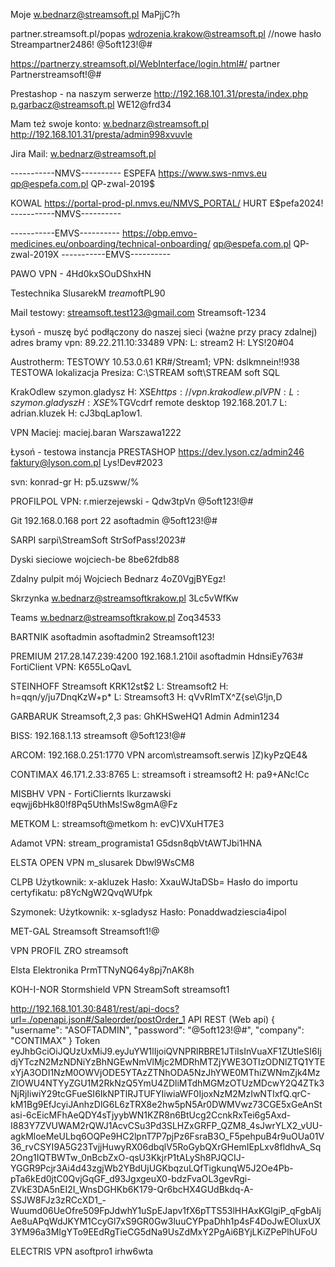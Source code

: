 Moje
w.bednarz@streamsoft.pl
MaPjjC?h

partner.streamsoft.pl/popas
wdrozenia.krakow@streamsoft.pl  //nowe hasło Streampartner2486!
@5oft123!@#

https://partnerzy.streamsoft.pl/WebInterface/login.html#/
partner
Partnerstreamsoft!@#

Prestashop - na naszym serwerze
http://192.168.101.31/presta/index.php
p.garbacz@streamsoft.pl
WE12@frd34

Mam też swoje konto:
w.bednarz@streamsoft.pl
http://192.168.101.31/presta/admin998xvuvle

Jira
Mail: w.bednarz@streamsoft.pl

-----------NMVS----------
ESPEFA
https://www.sws-nmvs.eu
qp@espefa.com.pl
QP-zwal-2019$

KOWAL
https://portal-prod-pl.nmvs.eu/NMVS_PORTAL/
HURT
E$pefa2024!
-----------NMVS----------

-----------EMVS----------
https://obp.emvo-medicines.eu/onboarding/technical-onboarding/
qp@espefa.com.pl
QP-zwal-2019X
-----------EMVS----------

PAWO
VPN - 4Hd0kxSOuDShxHN

Testechnika
SlusarekM
$tream$oftPL90

Mail testowy:
streamsoft.test123@gmail.com
Streamsoft-1234

Łysoń - muszę być podłączony do naszej sieci (ważne przy pracy zdalnej)
adres bramy vpn: 89.22.211.10:33489
VPN: L: stream2  H: LYS!20#04

Austrotherm:
TESTOWY
10.53.0.61
KR#/Stream1;
VPN: dslkmnein!!938
TESTOWA lokalizacja Presiza: C:\STREAM soft\STREAM soft SQL

KrakOdlew
szymon.gladysz H: XSE$%TGVcdrf
https://vpn.krakodlew.pl
VPN:
L:szymon.gladysz H: XSE$%TGVcdrf
remote desktop 192.168.201.7
L: adrian.kluzek
H: cJ3bqLap1ow1.

VPN Maciej:
maciej.baran
Warszawa1222


Łysoń - testowa instancja
PRESTASHOP
https://dev.lyson.cz/admin246
faktury@lyson.com.pl
Lys!Dev#2023

svn:
konrad-gr H: p5.uzsww/%

PROFILPOL
VPN: r.mierzejewski - Qdw3tpVn
@5oft123!@#

Git
192.168.0.168 port 22
asoftadmin
@5oft123!@#

SARPI
sarpi\StreamSoft
StrSofPass!2023#

Dyski sieciowe
wojciech-be
8be62fdb88

Zdalny pulpit mój
Wojciech Bednarz
4oZ0VgjBYEgz!

Skrzynka
w.bednarz@streamsoftkrakow.pl
3Lc5vWfKw

Teams
w.bednarz@streamsoftkrakow.pl
Zoq34533

BARTNIK
asoftadmin asoftadmin2
Streamsoft123!

PREMIUM
217.28.147.239:4200
192.168.1.210il
asoftadmin
HdnsiEy763#
FortiClient
VPN: K655LoQavL

STEINHOFF
Streamsoft
KRK12st$2
 L: Streamsoft2 H: h=qqn/y/ju7DnqKzW+p*
  L: Streamsoft3 H: qVvRImTX^Z{se\G!jn,D

GARBARUK
Streamsoft,2,3 pas: GhKHSweHQ1
Admin   Admin1234

BISS:
192.168.1.13
streamsoft
@5oft123!@#

ARCOM:
192.168.0.251:1770
VPN
arcom\streamsoft.serwis
]Z)kyPzQE4&

CONTIMAX
46.171.2.33:8765
L: streamsoft i streamsoft2 H: pa9+ANc!Cc

MISBHV
VPN - FortiCliernts
lkurzawski
eqwjj6bHk80!f8Pq5UthMs!Sw8gmA@Fz

METKOM
L: streamsoft@metkom  h: evC)VXuHT7E3

Adamot
VPN:
stream_programista1
G5dsn8qbVtAWTJbi1HNA

ELSTA
OPEN VPN
m_slusarek
Dbwl9WsCM8

CLPB
Użytkownik: x-akluzek
Hasło: XxauWJtaDSb=
Hasło do importu certyfikatu: p8YcNgW2QvqWUfpk

Szymonek:
Użytkownik: x-sgladysz
Hasło: Ponaddwadziescia4ipol

MET-GAL
Streamsoft
Streamsoft1!@

VPN
PROFIL ZRO
streamsoft

Elsta Elektronika
PrmTTNyNQ64y8pj7nAK8h

KOH-I-NOR
Stormshield VPN
StreamSoft
streamsoft1


http://192.168.101.30:8481/rest/api-docs?url=./openapi.json#/Saleorder/postOrder_1
API REST (Web api)
{
  "username": "ASOFTADMIN",
  "password": "@5oft123!@#",
  "company": "CONTIMAX"
}
Token
eyJhbGciOiJQUzUxMiJ9.eyJuYW1lIjoiQVNPRlRBRE1JTiIsInVuaXF1ZUtleSI6IjdjYTczN2MzNDNiYzBhNGEwNmVlMjc2MDRhMTZjYWE3OTIzODNlZTQ1YTExYjA3ODI1NzM0OWVjODE5YTAzZTNhODA5NzJhYWE0MThiZWNmZjk4MzZlOWU4NTYyZGU1M2RkNzQ5YmU4ZDliMTdhMGMzOTUzMDcwY2Q4ZTk3NjRjIiwiY29tcGFueSI6IkNPTlRJTUFYIiwiaWF0IjoxNzM2MzIwNTIxfQ.qrC-kM1Bg9EfJcyiJAnhzDlG6L6zTRX8e2hw5pN5Ar0DWMVwz73CGE5xGeAnStasi-6cEicMFhAeQDY4sTjyybWN1KZR8n6BtUcg2CcnkRxTei6g5Axd-I883Y7ZVUWAM2rQWJ1AcvCSu3Pd3SLHZxGRFP_QZM8_4sJwrYLX2_vUU-agkMloeMeULbq6OQPe9HC2lpnT7P7pjPz6FsraB3O_F5pehpuB4r9uOUa01V36_rvCSYI9A5G23TvjjHuwyRX06dbqlV5RoGybQXrGHemIEpLxv8fldhvA_Sq2Ong1IQTBWTw_0nBcbZxO-qsU3KkjrP1tALySh8PJQCIJ-YGGR9Pcjr3Ai4d43zgjWb2YBdUjUGKbqzuLQfTigkunqW5J2Oe4Pb-pTa6kEd0jtC0QvjGqGF_d93JgxgeuX0-bdzFvaOL3gevRgi-ZVkE3DA5nEI2I_WnsDGHKb6K179-Qr6bcHX4GUdBkdq-A-SSJW8FJz3zRCcXD1_-Wuumd06UeOfre509FpJdwhY1uSpEJapv1fX6pTTS53lHHAxKGlgiP_qFgbAIjAe8uAPqWdJKYM1CcyGl7xS9GR0Gw3luuCYPpaDhh1p4sF4DoJwEOluxUX3YM96a3MIgYTo9EEdRgTieCG5dNa9UsZdMxY2PgAi6BYjLKiZPePlhUFoU


ELECTRIS
VPN
asoftpro1
irhw6wta